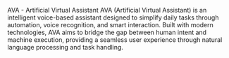 AVA - Artificial Virtual Assistant AVA (Artificial Virtual Assistant) is an intelligent voice-based assistant designed to simplify daily tasks through automation, voice recognition, and smart interaction. Built with modern technologies, AVA aims to bridge the gap between human intent and machine execution, providing a seamless user experience through natural language processing and task handling.
